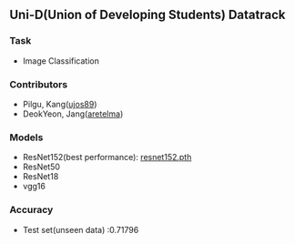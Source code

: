 ## Uni-D(Union of Developing Students) Datatrack

### Task
- Image Classification

### Contributors
- Pilgu, Kang([ujos89](https://github.com/ujos89))
- DeokYeon, Jang([aretelma](https://github.com/aretelma))

### Models
- ResNet152(best performance): [resnet152.pth](https://drive.google.com/file/d/17hl1eBihNY_UyQYH1q9BmQei4fXUtRwC/view?usp=sharing)
- ResNet50
- ResNet18
- vgg16

### Accuracy
- Test set(unseen data) :0.71796
